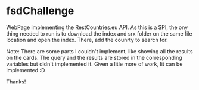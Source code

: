 # fsdChallenge
WebPage implementing the RestCountries.eu API.
As this is a SPI, the ony thing needed to run is to download the index and srx folder on the same file location and open the index.
There, add the counrty to search for.

Note: There are some parts I couldn't implement, like showing all the results on the cards.
The query and the results are stored in the corresponding variables but didn't implemented it.
Given a litle more of work, Iit can be implemented :D

Thanks!
